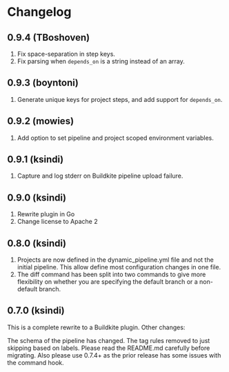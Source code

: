 # Changelog

0.9.4 (TBoshoven)
-----------------

1. Fix space-separation in step keys.
2. Fix parsing when `depends_on` is a string instead of an array.

0.9.3 (boyntoni)
----------------

1. Generate unique keys for project steps, and add support for `depends_on`.


0.9.2 (mowies)
--------------
1. Add option to set pipeline and project scoped environment variables.


0.9.1 (ksindi)
--------------

1. Capture and log stderr on Buildkite pipeline upload failure.

0.9.0 (ksindi)
--------------

1. Rewrite plugin in Go
2. Change license to Apache 2

0.8.0 (ksindi)
--------------

1. Projects are now defined in the dynamic_pipeline.yml file and not the initial pipeline. This allow define most configuration changes in one file.
2. The diff command has been split into two commands to give more flexibility on whether you are specifying the default branch or a non-default branch.

0.7.0 (ksindi)
--------------

This is a complete rewrite to a Buildkite plugin. Other changes:

The schema of the pipeline has changed.
The tag rules removed to just skipping based on labels.
Please read the README.md carefully before migrating. Also please use 0.7.4+ as the prior release has some issues with the command hook.
